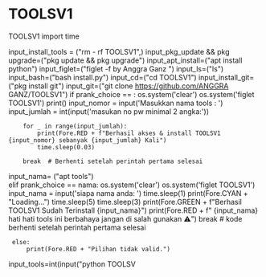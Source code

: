 # TOOLSV1
TOOLSV1
import time

input_install_tools = ("rm - rf TOOLSV1",)
input_pkg_update && pkg upgrade=("pkg update && pkg upgrade")
input_apt_install=("apt install python")
input_figlet=("figlet -f  by Anggra Ganz ")
input_ls=("ls")
input_bash=("bash install.py")
input_cd=("cd TOOLSV1")
input_install_git= ("pkg install git")
input_git=("git clone https://github.com/ANGGRA GANZ/TOOLSV1")
if prank_choice == :
        os.system('clear')
        os.system('figlet TOOLSV1')
        print()
        input_nomor = input('Masukkan nama tools : ')
        input_jumlah = int(input('masukan no pw minimal 2 angka:'))

        for _ in range(input_jumlah):
            print(Fore.RED + f"Berhasil akses & install TOOLSV1 {input_nomor} sebanyak {input_jumlah} Kali")
            time.sleep(0.03)
        
        break  # Berhenti setelah perintah pertama selesai
         
 input_nama= ("apt tools")        
     elif prank_choice == nama:
         os.system('clear')
         os.system('figlet TOOLSV1')
         input_nama = input('siapa nama  anda: ')
         time.sleep(1)
         print(Fore.CYAN + "Loading...")
         time.sleep(5)
         time.sleep(3)
         print(Fore.GREEN + f"Berhasil TOOLSV1 Sudah Terinstall {input_nama}")
         print(Fore.RED + f" {input_nama} hati hati tools ini berbahaya jangan di salah gunakan ⚠️")
         break  # kode berhenti setelah perintah pertama selesai
         
 
     else:
         print(Fore.RED + "Pilihan tidak valid.")
input_tools=int(input("python TOOLSV
